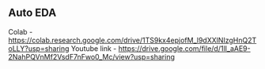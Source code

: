 ## Auto EDA

Colab -  https://colab.research.google.com/drive/1TS9kx4epjofM_l9dXXlNIzgHnQ2ToLLY?usp=sharing
Youtube link - https://drive.google.com/file/d/1lI_aAE9-2NahPQVnMf2VsdF7nFwo0_Mc/view?usp=sharing
